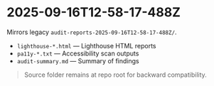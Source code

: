 # 2025-09-16T12-58-17-488Z

Mirrors legacy `audit-reports-2025-09-16T12-58-17-488Z/`.

- `lighthouse-*.html` — Lighthouse HTML reports
- `pa11y-*.txt` — Accessibility scan outputs
- `audit-summary.md` — Summary of findings

> Source folder remains at repo root for backward compatibility.
